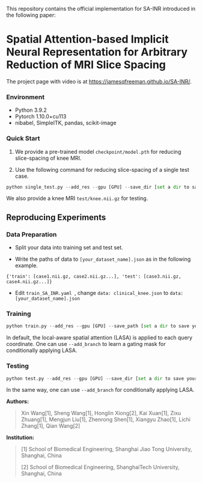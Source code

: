 This repository contains the official implementation for SA-INR introduced in the following paper:

# Spatial Attention-based Implicit Neural Representation for Arbitrary Reduction of MRI Slice Spacing


The project page with video is at https://jamesqfreeman.github.io/SA-INR/.


### Environment
- Python 3.9.2
- Pytorch 1.10.0+cu113
- nibabel, SimpleITK, pandas, scikit-image

### Quick Start

1. We provide a pre-trained model `checkpoint/model.pth` for reducing slice-spacing of knee MRI.

2. Use the following command for reducing slice-spacing of a single test case.

```python
python single_test.py --add_res --gpu [GPU] --save_dir [set a dir to save your images] --model_path [model_path] --nii_path [set the path to your test case] --slice_spacing [set your desired slice spacing] 
```
We also provide a knee MRI `test/knee.nii.gz` for testing.

## Reproducing Experiments
### Data Preparation
- Split your data into training set and test set. 

- Write the paths of data to `[your_dataset_name].json` as in the following example.

```
{'train': [case1.nii.gz, case2.nii.gz...], 'test': [case3.nii.gz, case4.nii.gz...]}
```

- Edit `train_SA_INR.yaml `, change `data: clinical_knee.json` to `data: [your_dataset_name].json` 

### Training
```python
python train.py --add_res --gpu [GPU] --save_path [set a dir to save your checkpoints] --config [train_SA_INR.yaml]
```
In default, the local-aware spatial attention (LASA) is applied to each query coordinate. One can use `--add_branch` to learn a gating mask for conditionally applying LASA.

### Testing
```python
python test.py --add_res --gpu [GPU] --save_dir [set a dir to save your images] --model_path [model_path]  --slice_spacing [set your desired slice spacing]
```
In the same way, one can use `--add_branch` for conditionally applying LASA.

**Authors:**   
> Xin Wang[1], Sheng Wang[1], Honglin Xiong[2], Kai Xuan[1], Zixu Zhuang[1], Mengjun Liu[1], Zhenrong Shen[1], Xiangyu Zhao[1], Lichi Zhang[1], Qian Wang[2]
> 
**Institution:**
> [1] School of Biomedical Engineering, Shanghai Jiao Tong University, Shanghai, China
> 
> [2] School of Biomedical Engineering, ShanghaiTech University, Shanghai, China
